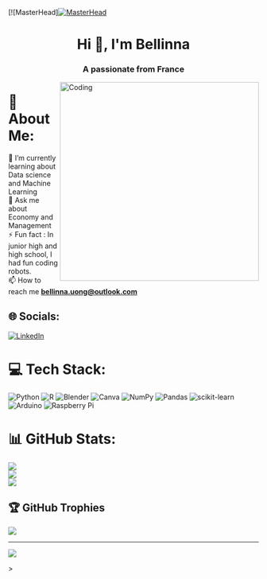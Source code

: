 [![MasterHead][![MasterHead](https://mir-s3-cdn-cf.behance.net/project_modules/max_1200/54b6c068097599.5b50bca476b9b.gif)](https://juanatech.com/)
<h1 align="center">Hi 👋, I'm Bellinna</h1>
<h3 align="center">A passionate from France</h3>
<img align="right" alt="Coding" width="400" src="https://juanatech.com/wp-content/uploads/2022/09/coder.gif">

# 💫 About Me:
🌱 I’m currently learning about Data science and Machine Learning<br>💬 Ask me about Economy and Management<br>⚡ Fun fact : In junior high and high school, I had fun coding robots.<br> 📫 How to reach me **bellinna.uong@outlook.com**


## 🌐 Socials:
[![LinkedIn](https://img.shields.io/badge/LinkedIn-%230077B5.svg?logo=linkedin&logoColor=white)](https://linkedin.com/in/bellinna-uong) 

# 💻 Tech Stack:
![Python](https://img.shields.io/badge/python-3670A0?style=for-the-badge&logo=python&logoColor=ffdd54) ![R](https://img.shields.io/badge/r-%23276DC3.svg?style=for-the-badge&logo=r&logoColor=white) ![Blender](https://img.shields.io/badge/blender-%23F5792A.svg?style=for-the-badge&logo=blender&logoColor=white) ![Canva](https://img.shields.io/badge/Canva-%2300C4CC.svg?style=for-the-badge&logo=Canva&logoColor=white) ![NumPy](https://img.shields.io/badge/numpy-%23013243.svg?style=for-the-badge&logo=numpy&logoColor=white) ![Pandas](https://img.shields.io/badge/pandas-%23150458.svg?style=for-the-badge&logo=pandas&logoColor=white) ![scikit-learn](https://img.shields.io/badge/scikit--learn-%23F7931E.svg?style=for-the-badge&logo=scikit-learn&logoColor=white) ![Arduino](https://img.shields.io/badge/-Arduino-00979D?style=for-the-badge&logo=Arduino&logoColor=white) ![Raspberry Pi](https://img.shields.io/badge/-RaspberryPi-C51A4A?style=for-the-badge&logo=Raspberry-Pi)
# 📊 GitHub Stats:
![](https://github-readme-stats.vercel.app/api?username=bellinna-uong&theme=nightowl&hide_border=true&include_all_commits=false&count_private=false)<br/>
![](https://github-readme-streak-stats.herokuapp.com/?user=bellinna-uong&theme=nightowl&hide_border=true)<br/>
![](https://github-readme-stats.vercel.app/api/top-langs/?username=bellinna-uong&theme=nightowl&hide_border=true&include_all_commits=false&count_private=false&layout=compact)

## 🏆 GitHub Trophies
![](https://github-profile-trophy.vercel.app/?username=bellinna-uong&theme=dracula&no-frame=false&no-bg=true&margin-w=4)

---
[![](https://visitcount.itsvg.in/api?id=bellinna-uong&icon=4&color=5)](https://visitcount.itsvg.in)

<!-- Proudly created with GPRM ( https://gprm.itsvg.in ) -->>
